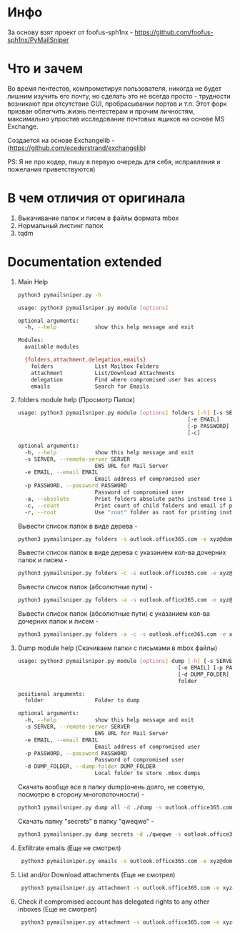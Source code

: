 # Инфо

За основу взят проект от foofus-sph1nx - https://github.com/foofus-sph1nx/PyMailSniper

# Что и зачем

Во время пентестов, компрометируя пользователя, никогда не будет лишним изучить его почту, 
но сделать это не всегда просто - трудности возникают при отсутствие GUI, пробрасывании портов и т.п.
Этот форк призван облегчить жизнь пентестерам и прочим личностям, максимально упростив исследование почтовых ящиков на основе MS Exchange.

Создается на основе Exchangelib - (https://github.com/ecederstrand/exchangelib)

PS:
Я не про кодер, пишу в первую очередь для себя, исправления и пожелания приветствуются)

# В чем отличия от оригинала
1) Выкачивание папок и писем в файлы формата mbox
2) Нормальный листинг папок
3) tqdm


# Documentation extended

1. Main Help
   
   ```bash
   python3 pymailsniper.py -h
   
   usage: python3 pymailsniper.py module [options]

   optional arguments:
     -h, --help            show this help message and exit

   Modules:
     available modules

     {folders,attachment,delegation,emails}
       folders             List Mailbox Folders
       attachment          List/Download Attachments
       delegation          Find where compromised user has access
       emails              Search for Emails

   ```

2. folders module help (Просмотр Папок)
   ```bash
   usage: python3 pymailsniper.py module [options] folders [-h] [-s SERVER]
                                                        [-e EMAIL]
                                                        [-p PASSWORD] [-a]
                                                        [-c]

   optional arguments:
     -h, --help            show this help message and exit
     -s SERVER, --remote-server SERVER
                           EWS URL for Mail Server
     -e EMAIL, --email EMAIL
                           Email address of compromised user
     -p PASSWORD, --password PASSWORD
                           Password of compromised user
     -a, --absolute        Print folders absolute paths instead tree if arg is present
     -c, --count           Print count of child folders and email if present
     -r, --root            Use "root" folder as root for printing insted of "Top Information Store"

   ```
   Вывести список папок в виде дерева - 
    ```bash
    python3 pymailsniper.py folders -s outlook.office365.com -e xyz@domain.com -p Password1
    ```
   Вывести список папок в виде дерева с указанием кол-ва дочерних папок и писем - 
    ```bash
    python3 pymailsniper.py folders -c -s outlook.office365.com -e xyz@domain.com -p Password1
    ```
   Вывести список папок (абсолютные пути) - 
    ```bash
    python3 pymailsniper.py folders -a -s outlook.office365.com -e xyz@domain.com -p Password1
    ```
   Вывести список папок (абсолютные пути) с указанием кол-ва дочерних папок и писем - 
    ```bash
    python3 pymailsniper.py folders -a -c -s outlook.office365.com -e xyz@domain.com -p Password1
    ```

3. Dump module help (Скачиваем папки с письмами в mbox файлы)

   ```bash
   usage: python3 pymailsniper.py module [options] dump [-h] [-s SERVER]
                                                     [-e EMAIL] [-p PASSWORD]
                                                     [-d DUMP_FOLDER]
                                                     folder

   positional arguments:
     folder                Folder to dump

   optional arguments:
     -h, --help            show this help message and exit
     -s SERVER, --remote-server SERVER
                           EWS URL for Mail Server
     -e EMAIL, --email EMAIL
                           Email address of compromised user
     -p PASSWORD, --password PASSWORD
                           Password of compromised user
     -d DUMP_FOLDER, --dump-folder DUMP_FOLDER
                           Local folder to store .mbox dumps
   ```

   Скачать вообще все в папку dump(очень долго, не советую, посмотрю в сторону многопоточности) - 
    ```bash
    python3 pymailsniper.py dump all -d ./dump -s outlook.office365.com -e xyz@domain.com -p Password1
    ```
    Скачать папку "secrets" в папку "qweqwe" - 
    ```bash
    python3 pymailsniper.py dump secrets -d ./qweqwe -s outlook.office365.com -e xyz@domain.com -p Password1
    ```

3. Exfiltrate emails (Еще не смотрел)

   ```bash
    python3 pymailsniper.py emails -s outlook.office365.com -e xyz@domain.com -p Password1 -t vpn,remote,password --field subject -c 100 -o emails.txt
   ```

4. List and/or Download attachments (Еще не смотрел)

   ```bash
    python3 pymailsniper.py attachment -s outlook.office365.com -e xyz@domain.com -p Password1 -t vpn,remote,password --field subject -c 100 -d l00t
   ```

5. Check if compromised account has delegated rights to any other inboxes (Еще не смотрел)

   ```bash
    python3 pymailsniper.py attachment -s outlook.office365.com -e xyz@domain.com -p Password1 -g list-of-emails.txt
   ```

